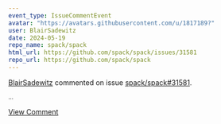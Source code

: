 ```yaml
---
event_type: IssueCommentEvent
avatar: "https://avatars.githubusercontent.com/u/1817189?"
user: BlairSadewitz
date: 2024-05-19
repo_name: spack/spack
html_url: https://github.com/spack/spack/issues/31581
repo_url: https://github.com/spack/spack
---
```


<a href='https://github.com/BlairSadewitz' target='_blank'>BlairSadewitz</a> commented on issue <a href='https://github.com/spack/spack/issues/31581' target='_blank'>spack/spack#31581</a>.

<small>...</small>

<a href='https://github.com/spack/spack/issues/31581' target='_blank'>View Comment</a>